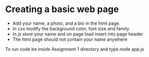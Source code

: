 # Creating a basic web page
- Add your name, a photo, and a bio in the html page.
- In css modify the background color, font size and family.
- In js store your name and on page load insert into page header
- The html page should not contain your name anywhere

To run code be inside Assignment 1 directory and type node app.js